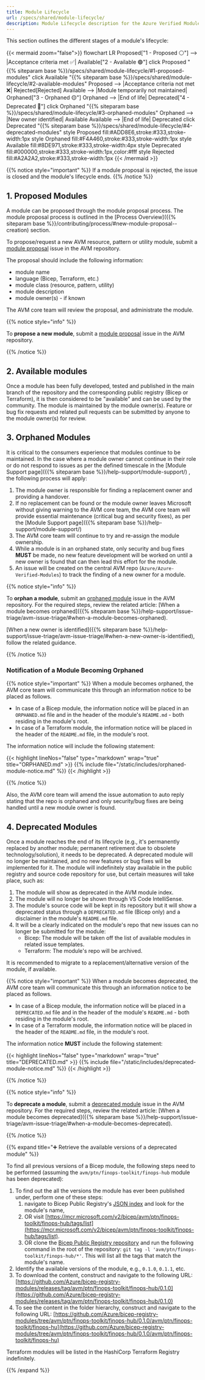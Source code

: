 ```yaml
---
title: Module Lifecycle
url: /specs/shared/module-lifecycle/
description: Module Lifecycle description for the Azure Verified Modules (AVM) program
---
```


This section outlines the different stages of a module's lifecycle:

{{< mermaid zoom="false">}}
flowchart LR
    Proposed["1 - Proposed ⚪"] --> |Acceptance criteria met ✅| Available["2 - Available 🟢"]
      click Proposed "{{% siteparam base %}}/specs/shared/module-lifecycle/#1-proposed-modules"
      click Available "{{% siteparam base %}}/specs/shared/module-lifecycle/#2-available-modules"
    Proposed --> |Acceptance criteria not met ❌| Rejected[Rejected]
    Available --> |Module temporarily not maintained| Orphaned["3 - Orphaned 🟡"]
    Orphaned --> |End of life| Deprecated["4 - Deprecated 🔴"]
      click Orphaned "{{% siteparam base %}}/specs/shared/module-lifecycle/#3-orphaned-modules"
    Orphaned --> |New owner identified| Available
    Available --> |End of life| Deprecated
      click Deprecated "{{% siteparam base %}}/specs/shared/module-lifecycle/#4-deprecated-modules"
    style Proposed fill:#ADD8E6,stroke:#333,stroke-width:1px
    style Orphaned fill:#F4A460,stroke:#333,stroke-width:1px
    style Available fill:#8DE971,stroke:#333,stroke-width:4px
    style Deprecated fill:#000000,stroke:#333,stroke-width:1px,color:#fff
    style Rejected fill:#A2A2A2,stroke:#333,stroke-width:1px
{{< /mermaid >}}

{{% notice style="important" %}}
If a module proposal is rejected, the issue is closed and the module's lifecycle ends.
{{% /notice %}}

## 1. Proposed Modules

A module can be proposed through the module proposal process. The module proposal process is outlined in the [Process Overview]({{% siteparam base %}}/contributing/process/#new-module-proposal--creation) section.

To propose/request a new AVM resource, pattern or utility module, submit a [module proposal](https://aka.ms/AVM/ModuleProposal) issue in the AVM repository.

The proposal should include the following information:

- module name
- language (Bicep, Terraform, etc.)
- module class (resource, pattern, utility)
- module description
- module owner(s) - if known

The AVM core team will review the proposal, and administrate the module.

{{% notice style="info" %}}

To **propose a new module**, submit a [module proposal](https://aka.ms/AVM/ModuleProposal) issue in the AVM repository.

{{% /notice %}}

## 2. Available modules

Once a module has been fully developed, tested and published in the main branch of the repository and the corresponding public registry (Bicep or Terraform), it is then considered to be "available" and can be used by the community. The module is maintained by the module owner(s). Feature or bug fix requests and related pull requests can be submitted by anyone to the module owner(s) for review.

## 3. Orphaned Modules

It is critical to the consumers experience that modules continue to be maintained. In the case where a module owner cannot continue in their role or do not respond to issues as per the defined timescale in the [Module Support page]({{% siteparam base %}}/help-support/module-support/) , the following process will apply:

1. The module owner is responsible for finding a replacement owner and providing a handover.
2. If no replacement can be found or the module owner leaves Microsoft without giving warning to the AVM core team, the AVM core team will provide essential maintenance (critical bug and security fixes), as per the [Module Support page]({{% siteparam base %}}/help-support/module-support/)
3. The AVM core team will continue to try and re-assign the module ownership.
4. While a module is in an orphaned state, only security and bug fixes **MUST** be made, no new feature development will be worked on until a new owner is found that can then lead this effort for the module.
5. An issue will be created on the central AVM repo (`Azure/Azure-Verified-Modules`) to track the finding of a new owner for a module.

{{% notice style="info" %}}

To **orphan a module**, submit an [orphaned module](https://aka.ms/AVM/OrphanedModule) issue in the AVM repository. For the required steps, review the related article: [When a module becomes orphaned]({{% siteparam base %}}/help-support/issue-triage/avm-issue-triage/#when-a-module-becomes-orphaned).

[When a new owner is identified]({{% siteparam base %}}/help-support/issue-triage/avm-issue-triage/#when-a-new-owner-is-identified), follow the related guidance.

{{% /notice %}}

### Notification of a Module Becoming Orphaned

{{% notice style="important" %}}
When a module becomes orphaned, the AVM core team will communicate this through an information notice to be placed as follows.

- In case of a Bicep module, the information notice will be placed in an `ORPHANED.md` file and in the header of the module's `README.md` - both residing in the module's root.
- In case of a Terraform module, the information notice will be placed in the header of the `README.md` file, in the module's root.

The information notice will include the following statement:

{{< highlight lineNos="false" type="markdown" wrap="true" title="ORPHANED.md" >}}
{{% include file="/static/includes/orphaned-module-notice.md" %}}
{{< /highlight >}}

{{% /notice %}}

Also, the AVM core team will amend the issue automation to auto reply stating that the repo is orphaned and only security/bug fixes are being handled until a new module owner is found.

## 4. Deprecated Modules

Once a module reaches the end of its lifecycle (e.g., it's permanently replaced by another module; permanent retirement due to obsolete technology/solution), it needs to be deprecated. A deprecated module will no longer be maintained, and no new features or bug fixes will be implemented for it. The module will indefinitely stay available in the public registry and source code repository for use, but certain measures will take place, such as:

1. The module will show as deprecated in the AVM module index.
2. The module will no longer be shown through VS Code IntelliSense.
3. The module's source code will be kept in its repository but it will show a deprecated status through a `DEPRECATED.md` file (Bicep only) and a disclaimer in the module's `README.md` file.
4. It will be a clearly indicated on the module's repo that new issues can no longer be submitted for the module:
    - Bicep: The module will be taken off the list of available modules in related issue templates.
    - Terraform: The module's repo will be archived.

It is recommended to migrate to a replacement/alternative version of the module, if available.

{{% notice style="important" %}}
When a module becomes deprecated, the AVM core team will communicate this through an information notice to be placed as follows.

- In case of a Bicep module, the information notice will be placed in a `DEPRECATED.md` file and in the header of the module's `README.md` - both residing in the module's root.
- In case of a Terraform module, the information notice will be placed in the header of the `README.md` file, in the module's root.

The information notice **MUST** include the following statement:

{{< highlight lineNos="false" type="markdown" wrap="true" title="DEPRECATED.md" >}}
{{% include file="/static/includes/deprecated-module-notice.md" %}}
{{< /highlight >}}

{{% /notice %}}

{{% notice style="info" %}}

To **deprecate a module**, submit a [deprecated module](https://aka.ms/AVM/DeprecatedModule) issue in the AVM repository. For the required steps, review the related article: [When a module becomes deprecated]({{% siteparam base %}}/help-support/issue-triage/avm-issue-triage/#when-a-module-becomes-deprecated).

{{% /notice %}}

{{% expand title="➕ Retrieve the available versions of a deprecated module" %}}

To find all previous versions of a Bicep module, the following steps need to be performed (assuming the `avm/ptn/finops-toolkit/finops-hub` module has been deprecated):

1. To find out the all the versions the module has ever been published under, perform one of these steps:
    1. navigate to Bicep Public Registry's [JSON index](https://aka.ms/avm/brmmoduleindex) and look for the module's name,
    2. OR visit [https://mcr.microsoft.com/v2/bicep/avm/ptn/finops-toolkit/finops-hub/tags/list](https://mcr.microsoft.com/v2/bicep/avm/ptn/finops-toolkit/finops-hub/tags/list).
    3. OR clone the [Bicep Public Registry repository](https://aka.ms/BRM) and run the following command in the root of the repository: `git tag -l 'avm/ptn/finops-toolkit/finops-hub/*'`. This will list all the tags that match the module's name.
2. Identify the available versions of the module, e.g., `0.1.0`, `0.1.1`, etc.
3. To download the content, construct and navigate to the following URL: [https://github.com/Azure/bicep-registry-modules/releases/tag/avm/ptn/finops-toolkit/finops-hub/0.1.0](https://github.com/Azure/bicep-registry-modules/releases/tag/avm/ptn/finops-toolkit/finops-hub/0.1.0)
4. To see the content in the folder hierarchy, construct and navigate to the following URL: [https://github.com/Azure/bicep-registry-modules/tree/avm/ptn/finops-toolkit/finops-hub/0.1.0/avm/ptn/finops-toolkit/finops-hu](https://github.com/Azure/bicep-registry-modules/tree/avm/ptn/finops-toolkit/finops-hub/0.1.0/avm/ptn/finops-toolkit/finops-hu)

Terraform modules will be listed in the HashiCorp Terraform Registry indefinitely.

{{% /expand %}}
